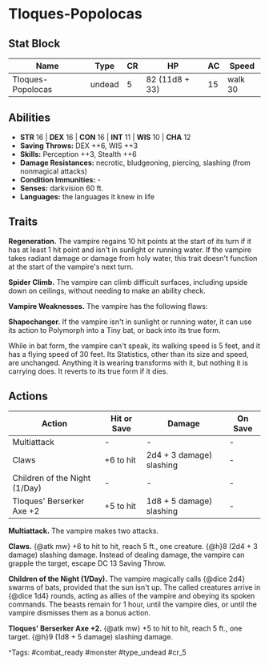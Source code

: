 # Tloques-Popolocas

## Stat Block

| Name | Type | CR | HP | AC | Speed |
|------|------|----|----|----|-------|
| Tloques-Popolocas | undead | 5 | 82 (11d8 + 33) | 15 | walk 30 |

## Abilities

- **STR** 16 | **DEX** 16 | **CON** 16 | **INT** 11 | **WIS** 10 | **CHA** 12
- **Saving Throws:** DEX ++6, WIS ++3  
- **Skills:** Perception ++3, Stealth ++6  
- **Damage Resistances:** necrotic, bludgeoning, piercing, slashing (from nonmagical attacks)  
- **Condition Immunities:** -  
- **Senses:** darkvision 60 ft.  
- **Languages:** the languages it knew in life

## Traits

**Regeneration.** The vampire regains 10 hit points at the start of its turn if it has at least 1 hit point and isn't in sunlight or running water. If the vampire takes radiant damage or damage from holy water, this trait doesn't function at the start of the vampire's next turn.

**Spider Climb.** The vampire can climb difficult surfaces, including upside down on ceilings, without needing to make an ability check.

**Vampire Weaknesses.** The vampire has the following flaws:

**Shapechanger.** If the vampire isn't in sunlight or running water, it can use its action to Polymorph into a Tiny bat, or back into its true form.

While in bat form, the vampire can't speak, its walking speed is 5 feet, and it has a flying speed of 30 feet. Its Statistics, other than its size and speed, are unchanged. Anything it is wearing transforms with it, but nothing it is carrying does. It reverts to its true form if it dies.


## Actions

| Action | Hit or Save | Damage | On Save |
|--------|--------------|--------|----------|
| Multiattack | - | - | - |
| Claws | +6 to hit | 2d4 + 3 damage) slashing | - |
| Children of the Night (1/Day) | - | - | - |
| Tloques' Berserker Axe +2 | +5 to hit | 1d8 + 5 damage) slashing | - |

**Multiattack.** The vampire makes two attacks.

**Claws.** {@atk mw} +6 to hit to hit, reach 5 ft., one creature. {@h}8 (2d4 + 3 damage) slashing damage. Instead of dealing damage, the vampire can grapple the target, escape DC 13 Saving Throw.

**Children of the Night (1/Day).** The vampire magically calls {@dice 2d4} swarms of bats, provided that the sun isn't up. The called creatures arrive in {@dice 1d4} rounds, acting as allies of the vampire and obeying its spoken commands. The beasts remain for 1 hour, until the vampire dies, or until the vampire dismisses them as a bonus action.

**Tloques' Berserker Axe +2.** {@atk mw} +5 to hit to hit, reach 5 ft., one target. {@h}9 (1d8 + 5 damage) slashing damage.


^Tags: #combat_ready #monster #type_undead #cr_5